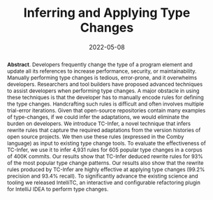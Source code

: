 ---
title: "Inferring and Applying Type Changes"
authors: '<i>Ameya Ketkar, Oleg Smirnov, Nikolaos Tsantalis, Danny Dig, and Timofey Bryksin</i>'
status: "accepted"
collection: publications
permalink: /publication/2022-05-08-type-changes
date: 2022-05-08
venue: "<b>ICSE'22</b>"
pdf: 'http://users.encs.concordia.ca/~nikolaos/publications/ICSE_2022.pdf'
tool: 'https://type-change.github.io/index.html'
data: 'https://type-change.github.io/ResultFinalExperimentNew/TypeChangeSummary.html'
abstract: "<p><b>Abstract</b>. Developers frequently change the type of a program element and update all its references to increase performance, security, or maintainability. Manually performing type changes is tedious, error-prone, and it overwhelms developers. Researchers and tool builders have proposed advanced techniques to assist developers when performing type changes. A major obstacle in using these techniques is that the developer has to manually encode rules for defining the type changes. Handcrafting such rules is difficult and often involves multiple trial-error iterations. Given that open-source repositories contain many examples of type-changes, if we could infer the adaptations, we would eliminate the burden on developers. We introduce TC-Infer, a novel technique that infers rewrite rules that capture the required adaptations from the version histories of open source projects. We then use these rules (expressed in the Comby language) as input to existing type change tools. To evaluate the effectiveness of TC-Infer, we use it to infer 4,931 rules for 605 popular type changes in a corpus of 400K commits. Our results show that TC-Infer deduced rewrite rules for 93% of the most popular type change patterns. Our results also show that the rewrite rules produced by TC-Infer are highly effective at applying type changes (99.2% precision and 93.4% recall). To significantly advance the existing science and tooling we released IntelliTC, an interactive and configurable refactoring plugin for IntelliJ IDEA to perform type changes.</p>"
---